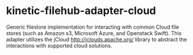 # kinetic-filehub-adapter-cloud
Generic filestore implementation for interacting with common Cloud file stores (such as Amazon s3, Microsoft Azure, and Openstack Swift).  This adapter utilizes the jCloud http://jclouds.apache.org/ library to abstract the interactions with supported cloud solutions.
